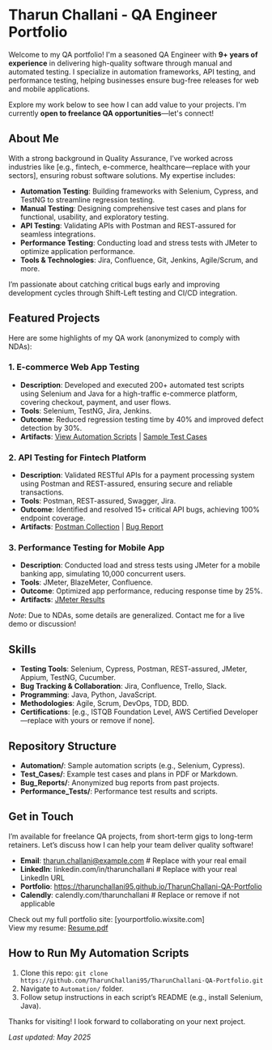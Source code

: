 # Tharun Challani - QA Engineer Portfolio

Welcome to my QA portfolio! I'm a seasoned QA Engineer with **9+ years of experience** in delivering high-quality software through manual and automated testing. I specialize in automation frameworks, API testing, and performance testing, helping businesses ensure bug-free releases for web and mobile applications.

Explore my work below to see how I can add value to your projects. I'm currently **open to freelance QA opportunities**—let's connect!

## About Me
With a strong background in Quality Assurance, I’ve worked across industries like [e.g., fintech, e-commerce, healthcare—replace with your sectors], ensuring robust software solutions. My expertise includes:
- **Automation Testing**: Building frameworks with Selenium, Cypress, and TestNG to streamline regression testing.
- **Manual Testing**: Designing comprehensive test cases and plans for functional, usability, and exploratory testing.
- **API Testing**: Validating APIs with Postman and REST-assured for seamless integrations.
- **Performance Testing**: Conducting load and stress tests with JMeter to optimize application performance.
- **Tools & Technologies**: Jira, Confluence, Git, Jenkins, Agile/Scrum, and more.

I’m passionate about catching critical bugs early and improving development cycles through Shift-Left testing and CI/CD integration.

## Featured Projects
Here are some highlights of my QA work (anonymized to comply with NDAs):

### 1. E-commerce Web App Testing
- **Description**: Developed and executed 200+ automated test scripts using Selenium and Java for a high-traffic e-commerce platform, covering checkout, payment, and user flows.
- **Tools**: Selenium, TestNG, Jira, Jenkins.
- **Outcome**: Reduced regression testing time by 40% and improved defect detection by 30%.
- **Artifacts**: [View Automation Scripts](Automation/Ecommerce_Tests/) | [Sample Test Cases](Test_Cases/Ecommerce_TestCases.pdf)

### 2. API Testing for Fintech Platform
- **Description**: Validated RESTful APIs for a payment processing system using Postman and REST-assured, ensuring secure and reliable transactions.
- **Tools**: Postman, REST-assured, Swagger, Jira.
- **Outcome**: Identified and resolved 15+ critical API bugs, achieving 100% endpoint coverage.
- **Artifacts**: [Postman Collection](Automation/API_Tests/) | [Bug Report](Bug_Reports/Fintech_API_Bugs.pdf)

### 3. Performance Testing for Mobile App
- **Description**: Conducted load and stress tests using JMeter for a mobile banking app, simulating 10,000 concurrent users.
- **Tools**: JMeter, BlazeMeter, Confluence.
- **Outcome**: Optimized app performance, reducing response time by 25%.
- **Artifacts**: [JMeter Results](Performance_Tests/MobileApp_JMeter.pdf)

*Note*: Due to NDAs, some details are generalized. Contact me for a live demo or discussion!

## Skills
- **Testing Tools**: Selenium, Cypress, Postman, REST-assured, JMeter, Appium, TestNG, Cucumber.
- **Bug Tracking & Collaboration**: Jira, Confluence, Trello, Slack.
- **Programming**: Java, Python, JavaScript.
- **Methodologies**: Agile, Scrum, DevOps, TDD, BDD.
- **Certifications**: [e.g., ISTQB Foundation Level, AWS Certified Developer—replace with yours or remove if none].

## Repository Structure
- **Automation/**: Sample automation scripts (e.g., Selenium, Cypress).
- **Test_Cases/**: Example test cases and plans in PDF or Markdown.
- **Bug_Reports/**: Anonymized bug reports from past projects.
- **Performance_Tests/**: Performance test results and scripts.

## Get in Touch
I’m available for freelance QA projects, from short-term gigs to long-term retainers. Let’s discuss how I can help your team deliver quality software!

- **Email**: tharun.challani@example.com  # Replace with your real email
- **LinkedIn**: linkedin.com/in/tharunchallani  # Replace with your real LinkedIn URL
- **Portfolio**: https://tharunchallani95.github.io/TharunChallani-QA-Portfolio
- **Calendly**: calendly.com/tharunchallani  # Replace or remove if not applicable

Check out my full portfolio site: [yourportfolio.wixsite.com]  
View my resume: [Resume.pdf](Resume.pdf)

## How to Run My Automation Scripts
1. Clone this repo: `git clone https://github.com/TharunChallani95/TharunChallani-QA-Portfolio.git`
2. Navigate to `Automation/` folder.
3. Follow setup instructions in each script’s README (e.g., install Selenium, Java).

Thanks for visiting! I look forward to collaborating on your next project.

*Last updated: May 2025*
